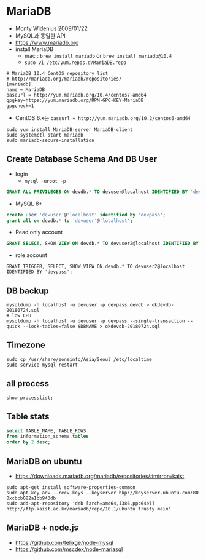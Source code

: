 # MariaDB
* Monty Widenius 2009/01/22
* MySQL과 동일한 API
* https://www.mariadb.org
* install MariaDB
  * mac : `brew install mariadb` or `brew install mariadb@10.4`
  * `sudo vi /etc/yum.repos.d/MariaDB.repo`

```
# MariaDB 10.4 CentOS repository list
# http://mariadb.org/mariadb/repositories/
[mariadb]
name = MariaDB
baseurl = http://yum.mariadb.org/10.4/centos7-amd64
gpgkey=https://yum.mariadb.org/RPM-GPG-KEY-MariaDB
gpgcheck=1
```
 * CentOS 6.x는 `baseurl = http://yum.mariadb.org/10.2/centos6-amd64`


```
sudo yum install MariaDB-server MariaDB-client
sudo systemctl start mariadb
sudo mariadb-secure-installation
```

## Create Database Schema And DB User
* login
  * `mysql -uroot -p`

```sql
GRANT ALL PRIVILEGES ON devdb.* TO devuser@localhost IDENTIFIED BY 'devpass' WITH GRANT OPTION;
```

* MySQL 8+

```sql
create user 'devuser'@'localhost' identified by 'devpass';
grant all on devdb.* to 'devuser'@'localhost';
```

* Read only account

```sql
GRANT SELECT, SHOW VIEW ON devdb.* TO devuser2@localhost IDENTIFIED BY 'devpass';
```

* role account
```ㄴ비
GRANT TRIGGER, SELECT, SHOW VIEW ON devdb.* TO devuser2@localhost IDENTIFIED BY 'devpass';
```

## DB backup
```
mysqldump -h localhost -u devuser -p devpass devdb > okdevdb-20180724.sql
# low CPU
mysqldump -h localhost -u devuser -p devpass --single-transaction --quick --lock-tables=false $DBNAME > okdevdb-20180724.sql
```

## Timezone
```
sudo cp /usr/share/zoneinfo/Asia/Seoul /etc/localtime
sudo service mysql restart
```


## all process
```
show processlist;
```

## Table stats
```sql
select TABLE_NAME, TABLE_ROWS
from information_schema.tables
order by 2 desc;
```

## MariaDB on ubuntu
* https://downloads.mariadb.org/mariadb/repositories/#mirror=kaist
```
sudo apt-get install software-properties-common
sudo apt-key adv --recv-keys --keyserver hkp://keyserver.ubuntu.com:80 0xcbcb082a1bb943db
sudo add-apt-repository 'deb [arch=amd64,i386,ppc64el] http://ftp.kaist.ac.kr/mariadb/repo/10.1/ubuntu trusty main'
```

## MariaDB + node.js
* https://github.com/felixge/node-mysql
* https://github.com/mscdex/node-mariasql
